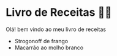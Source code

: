 # Livro de Receitas :woman_cook: 

Olá! bem vindo ao meu livro de receitas 

- Strogonoff de frango
- Macarrão ao molho branco
